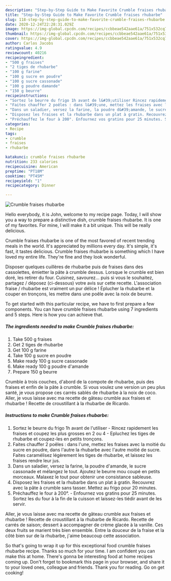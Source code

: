 ```yaml
---
description: "Step-by-Step Guide to Make Favorite Crumble fraises rhubarbe"
title: "Step-by-Step Guide to Make Favorite Crumble fraises rhubarbe"
slug: 118-step-by-step-guide-to-make-favorite-crumble-fraises-rhubarbe
date: 2020-12-24T22:28:31.029Z
image: https://img-global.cpcdn.com/recipes/ccbbeae542aae61a/751x532cq70/crumble-fraises-rhubarbe-photo-principale-de-la-recette.jpg
thumbnail: https://img-global.cpcdn.com/recipes/ccbbeae542aae61a/751x532cq70/crumble-fraises-rhubarbe-photo-principale-de-la-recette.jpg
cover: https://img-global.cpcdn.com/recipes/ccbbeae542aae61a/751x532cq70/crumble-fraises-rhubarbe-photo-principale-de-la-recette.jpg
author: Carlos Jacobs
ratingvalue: 4.9
reviewcount: 40216
recipeingredient:
- "500 g fraises"
- "2 tiges de rhubarbe"
- "100 g farine"
- "100 g sucre en poudre"
- "100 g sucre cassonade"
- "100 g poudre damande"
- "150 g beurre"
recipeinstructions:
- "Sortez le beurre du frigo 1h avant de l&#39;utiliser Rincez rapidement les fraises et coupez les plus grosses en 2 ou 4 Epluchez les tiges de rhubarbe et coupez-les en petits tronçons."
- "Faites chauffer 2 poêles : dans l&#39;une, mettez les fraises avec la moitié du sucre en poudre, dans l&#39;autre la rhubarbe avec l&#39;autre moitié de sucre. Faites caramélisez légèrement les tiges de rhubarbe, et laissez les fraises rendre leur jus."
- "Dans un saladier, versez la farine, la poudre d&#39;amande, le sucre cassonade et mélangez le tout. Ajoutez le beurre mou coupé en petits morceaux. Malaxez le tout pour obtenir une consistance sableuse."
- "Disposez les fraises et la rhubarbe dans un plat à gratin. Recouvrez avec la pâte à crumble sans tasser. Mettez au frigo pour 20 minutes."
- "Préchauffez le four à 200°. Enfournez vos gratins pour 25 minutes. Sortez les du four à la fin de la cuisson et laissez-les tiédir avant de les servir."
categories:
- Recipe
tags:
- crumble
- fraises
- rhubarbe

katakunci: crumble fraises rhubarbe 
nutrition: 233 calories
recipecuisine: American
preptime: "PT18M"
cooktime: "PT45M"
recipeyield: "1"
recipecategory: Dinner

---
```



![Crumble fraises rhubarbe](https://img-global.cpcdn.com/recipes/ccbbeae542aae61a/751x532cq70/crumble-fraises-rhubarbe-photo-principale-de-la-recette.jpg)

Hello everybody, it is John, welcome to my recipe page. Today, I will show you a way to prepare a distinctive dish, crumble fraises rhubarbe. It is one of my favorites. For mine, I will make it a bit unique. This will be really delicious.

Crumble fraises rhubarbe is one of the most favored of recent trending meals in the world. It's appreciated by millions every day. It's simple, it's fast, it tastes delicious. Crumble fraises rhubarbe is something which I have loved my entire life. They're fine and they look wonderful.

Disposer quelques cuillères de rhubarbe puis de fraises dans des cassolettes, émietter la pâte à crumble dessus. Lorsque le crumble est bien doré, les retirer du four. Cuisinez, savourez… puis si vous le souhaitez, partagez / déposez (ci-dessous) votre avis sur cette recette. L&#39;association fraise / rhubarbe est vraiment un pur délice ! Éplucher la rhubarbe et la couper en tronçons, les mettre dans une poêle avec la noix de beurre.


To get started with this particular recipe, we have to first prepare a few components. You can have crumble fraises rhubarbe using 7 ingredients and 5 steps. Here is how you can achieve that.

<!--inarticleads1-->

##### The ingredients needed to make Crumble fraises rhubarbe:

1. Take 500 g fraises
1. Get 2 tiges de rhubarbe
1. Get 100 g farine
1. Take 100 g sucre en poudre
1. Make ready 100 g sucre cassonade
1. Make ready 100 g poudre d&#39;amande
1. Prepare 150 g beurre


Crumble à trois couches, d&#39;abord de la compote de rhubarbe, puis des fraises et enfin de la pâte à crumble. Si vous voulez une version un peu plus santé, je vous propose ces carrés sablés de rhubarbe à la noix de coco. Aller, je vous laisse avec ma recette de gâteau crumble aux fraises et rhubarbe ! Recette de croustillant à la rhubarbe de Ricardo. 

<!--inarticleads2-->

##### Instructions to make Crumble fraises rhubarbe:

1. Sortez le beurre du frigo 1h avant de l&#39;utiliser - Rincez rapidement les fraises et coupez les plus grosses en 2 ou 4 - Epluchez les tiges de rhubarbe et coupez-les en petits tronçons.
1. Faites chauffer 2 poêles : dans l&#39;une, mettez les fraises avec la moitié du sucre en poudre, dans l&#39;autre la rhubarbe avec l&#39;autre moitié de sucre. Faites caramélisez légèrement les tiges de rhubarbe, et laissez les fraises rendre leur jus.
1. Dans un saladier, versez la farine, la poudre d&#39;amande, le sucre cassonade et mélangez le tout. Ajoutez le beurre mou coupé en petits morceaux. Malaxez le tout pour obtenir une consistance sableuse.
1. Disposez les fraises et la rhubarbe dans un plat à gratin. Recouvrez avec la pâte à crumble sans tasser. Mettez au frigo pour 20 minutes.
1. Préchauffez le four à 200°. - Enfournez vos gratins pour 25 minutes. Sortez les du four à la fin de la cuisson et laissez-les tiédir avant de les servir.


Aller, je vous laisse avec ma recette de gâteau crumble aux fraises et rhubarbe ! Recette de croustillant à la rhubarbe de Ricardo. Recette de carrés de saison; dessert à accompagner de crème glacée à la vanille. Ces deux fruits se marient très bien ensemble. Entre la douceur de la fraise et la côté bien sur de la rhubarbe, j&#39;aime beaucoup cette association. 

So that's going to wrap it up for this exceptional food crumble fraises rhubarbe recipe. Thanks so much for your time. I am confident you can make this at home. There's gonna be interesting food at home recipes coming up. Don't forget to bookmark this page in your browser, and share it to your loved ones, colleague and friends. Thank you for reading. Go on get cooking!
